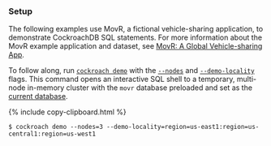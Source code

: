 ### Setup

The following examples use MovR, a fictional vehicle-sharing application, to demonstrate CockroachDB SQL statements. For more information about the MovR example application and dataset, see [MovR: A Global Vehicle-sharing App](movr.html).

To follow along, run [`cockroach demo`](cockroach-demo.html) with the [`--nodes`](cockroach-demo.html#general) and [`--demo-locality`](cockroach-demo.html#general) flags. This command opens an interactive SQL shell to a temporary, multi-node in-memory cluster with the `movr` database preloaded and set as the [current database](sql-name-resolution.html#current-database).

{% include copy-clipboard.html %}
~~~ shell
$ cockroach demo --nodes=3 --demo-locality=region=us-east1:region=us-central1:region=us-west1
~~~
